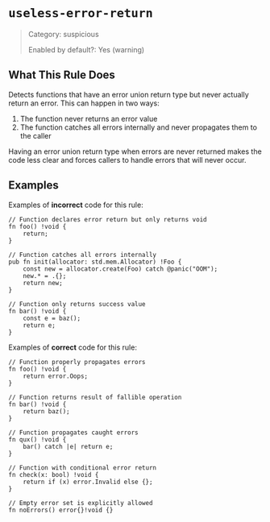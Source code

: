 # `useless-error-return`

> Category: suspicious
>
> Enabled by default?: Yes (warning)

## What This Rule Does

Detects functions that have an error union return type but never actually return an error.
This can happen in two ways:

1. The function never returns an error value
2. The function catches all errors internally and never propagates them to the caller

Having an error union return type when errors are never returned makes the code less clear
and forces callers to handle errors that will never occur.

## Examples

Examples of **incorrect** code for this rule:

```zig
// Function declares error return but only returns void
fn foo() !void {
    return;
}

// Function catches all errors internally
pub fn init(allocator: std.mem.Allocator) !Foo {
    const new = allocator.create(Foo) catch @panic("OOM");
    new.* = .{};
    return new;
}

// Function only returns success value
fn bar() !void {
    const e = baz();
    return e;
}
```

Examples of **correct** code for this rule:

```zig
// Function properly propagates errors
fn foo() !void {
    return error.Oops;
}

// Function returns result of fallible operation
fn bar() !void {
    return baz();
}

// Function propagates caught errors
fn qux() !void {
    bar() catch |e| return e;
}

// Function with conditional error return
fn check(x: bool) !void {
    return if (x) error.Invalid else {};
}

// Empty error set is explicitly allowed
fn noErrors() error{}!void {}
```
